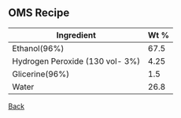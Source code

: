 ## OMS Recipe

Ingredient | Wt %
------------ | -------------
Ethanol(96%) | 67.5
Hydrogen Peroxide (130 vol- 3%) | 4.25
Glicerine(96%) | 1.5
Water | 26.8


[Back](./mixing_module.html)
